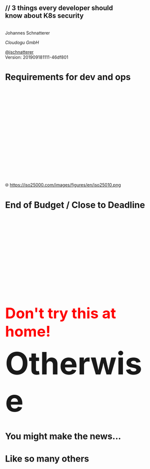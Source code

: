 <!-- .slide: class="title"  -->
<!-- .slide: data-background-image="images/title.svg"  -->

<img data-src="images/k8s_logo.svg" class="centered" width=15%/>

<h2>
    <span class="title-accent">//</span> 
    3 things every developer should <br/> know about K8s security
</h2>
<br/>
Johannes Schnatterer

*Cloudogu GmbH*

 <a href='https://twitter.com/jschnatterer' class="social" target="_blank">
    <i class='fab fa-twitter'></i>@jschnatterer
 </a>


<div class="title-version">
Version: 201909181111-46df801
</font>



# Requirements for dev and ops
<!-- .slide: data-background-size="contain" data-background-image="images/iso25010.png" -->
<br/><br/><br/><br/><br/><br/><br/><br/><br/>
<br/><br/><br/><br/><br/><br/><br/><br/><br/>
🌐 https://iso25000.com/images/figures/en/iso25010.png



# End of Budget / Close to Deadline
<!-- .slide: data-background-size="contain" data-background-image="images/iso25010-stakeholders.png" -->
<br/><br/><br/><br/><br/><br/><br/><br/>
<br/><br/><br/><br/><br/><br/><br/><br/>

<p class="fragment fade-up">
    <font color="red" size=10 >
        <b>Don't try this at home!</b>
    </font>
</p>



<div style="font-size: 100px">
<b>Otherwise</b>
</div>

# You might make the news...
# Like so many others


